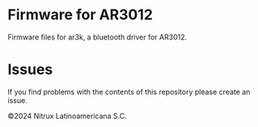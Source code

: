 # Firmware for AR3012

Firmware files for ar3k, a bluetooth driver for AR3012.

# Issues
If you find problems with the contents of this repository please create an issue.

©2024 Nitrux Latinoamericana S.C.
